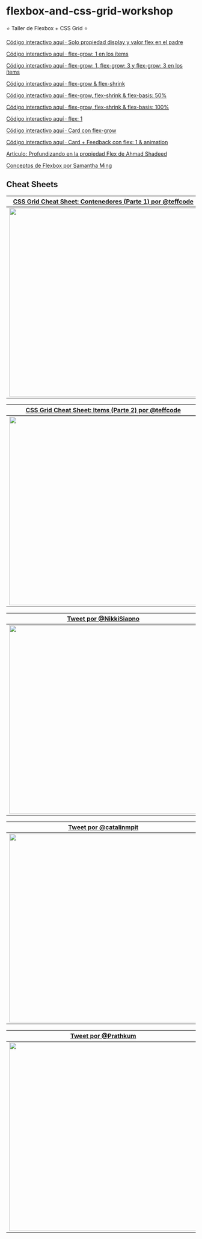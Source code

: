 # flexbox-and-css-grid-workshop
⭐️ Taller de Flexbox + CSS Grid ⭐️

[Código interactivo aquí · Solo propiedad display y valor flex en el padre](https://codepen.io/teffcode/pen/jOpzOba)

[Código interactivo aquí · flex-grow: 1 en los ítems](https://codepen.io/teffcode/pen/yLqKRaJ)

[Código interactivo aquí · flex-grow: 1, flex-grow: 3 y flex-grow: 3  en los ítems](https://codepen.io/teffcode/pen/VwBXEPG)

[Código interactivo aquí · flex-grow & flex-shrink](https://codepen.io/teffcode/pen/vYaRVxQ)

[Código interactivo aquí · flex-grow, flex-shrink & flex-basis: 50%](https://codepen.io/teffcode/pen/yLqKREM)

[Código interactivo aquí · flex-grow, flex-shrink & flex-basis: 100%](https://codepen.io/teffcode/pen/BaPrqON)

[Código interactivo aquí · flex: 1](https://codepen.io/teffcode/pen/oNMqaPQ)

[Código interactivo aquí · Card con flex-grow](https://codepen.io/teffcode/pen/WNKzaVR)

[Código interactivo aquí · Card + Feedback con flex: 1 & animation](https://codepen.io/teffcode/pen/wvxmQYr)

[Artículo: Profundizando en la propiedad Flex de Ahmad Shadeed](https://ishadeed.com/article/css-flex-property/)

[Conceptos de Flexbox por Samantha Ming](https://www.samanthaming.com/flexbox30/)


## Cheat Sheets

| [CSS Grid Cheat Sheet: Contenedores (Parte 1) por @teffcode](https://platzi.com/blog/css-grid-cheat-sheet-contenedores/) |
|--|
| <img width="500" src="https://user-images.githubusercontent.com/25943655/214716467-98a0f41c-481c-4e38-a682-5710d9f4abf4.png" /> |


| [CSS Grid Cheat Sheet: Items (Parte 2) por @teffcode](https://platzi.com/blog/css-grid-cheat-sheet-items/) |
|--|
| <img width="500" src="https://user-images.githubusercontent.com/25943655/214716756-15c0178e-32bd-4a9b-8696-4e68cb42b483.png" /> |

| [Tweet por @NikkiSiapno](https://twitter.com/NikkiSiapno/status/1554429773866307586?s=20&t=j6f55r4bPZWHj2C1pNdm-Q) |
|--|
| <img width="500" src="https://user-images.githubusercontent.com/25943655/214716843-6082a7e0-caa5-43f3-9066-16792350ec89.png" /> |

| [Tweet por @catalinmpit](https://twitter.com/catalinmpit/status/1492894277172670468?s=20&t=j6f55r4bPZWHj2C1pNdm-Q) |
|--|
| <img width="500" src="https://user-images.githubusercontent.com/25943655/214716974-b5436f73-22d2-41a6-9eac-5b651f3def24.png" /> |

| [Tweet por @Prathkum](https://twitter.com/Prathkum/status/1378726463013187584?s=20&t=j6f55r4bPZWHj2C1pNdm-Q) |
|--|
| <img width="500" src="https://user-images.githubusercontent.com/25943655/214717096-18e84ceb-ecec-4223-a027-84c53faa676a.png" /> |


